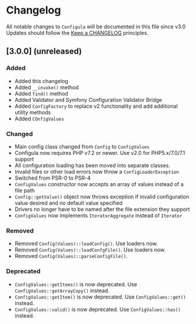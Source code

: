 # Changelog

All notable changes to `Configula` will be documented in this file since v3.0
Updates should follow the [Keep a CHANGELOG](http://keepachangelog.com/) principles.

## [3.0.0] (unreleased)
### Added
- Added this changelog
- Added `__invoke()` method
- Added `find()` method
- Added Validator and Symfony Configuration Validator Bridge
- Added `ConfigFactory` to replace v2 functionality and add additional utility methods
- Added `COnfigValues`
### Changed
- Main config class changed from `Config` to `ConfigValues`
- Configula now requires PHP v7.2 or newer.  Use v2.0 for PHP5.x/7.0/7.1 support
- All configuration loading has been moved into separate classes.
- Invalid files or other load errors now throw a `ConfigLoaderException`
- Switched from PSR-0 to PSR-4
- `ConfigValues` constructor now accepts an array of values instead of a file path
- `Config::getValue()` object now throws exception if invalid configuration value desired and no default value specified
- Drivers no longer have to be named after the file extension they support
- `ConfigValues` now implements `IteratorAggregate` instead of `Iterator`
### Removed
- Removed `Config(Values)::loadConfig()`.  Use loaders now.
- Removed `Config(Values)::loadConfgFile()`.  Use loaders now.
- Removed `Config(Values)::parseConfigFile()`.
### Deprecated
- `ConfigValues::getItems()` is now deprecated.  Use `ConfigValues::getArrayCopy()` instead.
- `ConfigValues::getItem()` is now deprecated.  Use `ConfigValues::get()` instead.
- `ConfigValues::valid()` is now deprecated.  Use `ConfigValues::has()` instead.